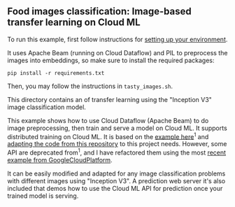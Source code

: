 Food images classification: Image-based transfer learning on Cloud ML
--------------------------------------------------

To run this example, first follow instructions for [setting up your environment](https://cloud.google.com/ml/docs/how-tos/getting-set-up).

It uses Apache Beam (running on Cloud Dataflow) and PIL to preprocess the images into embeddings, so make sure to install the required packages:
```
pip install -r requirements.txt
```

Then, you may follow the instructions in `tasty_images.sh`.

This directory contains an of transfer learning using the "Inception V3" image classification model.

This example shows how to use Cloud Dataflow (Apache Beam) to do image preprocessing, then train and serve a model on Cloud ML. It supports distributed training on Cloud ML. It is based on the [example here](https://cloud.google.com/blog/big-data/2016/12/how-to-classify-images-with-tensorflow-using-google-cloud-machine-learning-and-cloud-dataflow)<sup>1</sup> and [adapting the code from this repository](https://github.com/amygdala/tensorflow-workshop/tree/master/workshop_sections/transfer_learning) to this project needs. However, some API are deprecated from<sup>1</sup>, and I have refactored them using the most [recent example from GoogleCloudPlatform](https://github.com/GoogleCloudPlatform/cloudml-samples/tree/master/flowers).

It can be easily modified and adapted for any image classification problems with different images using "Inception V3". A prediction web server it's also included that demos how to use the Cloud ML API for prediction once your trained model is serving.
